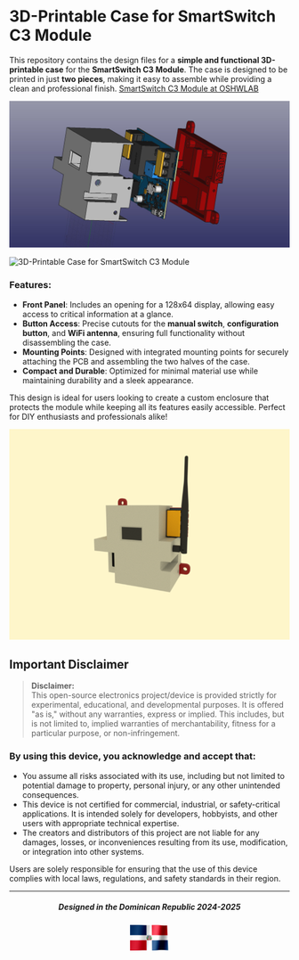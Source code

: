 # 3D-Printable Case for SmartSwitch C3 Module

This repository contains the design files for a **simple and functional 3D-printable case** for the **SmartSwitch C3 Module**. The case is designed to be printed in just **two pieces**, making it easy to assemble while providing a clean and professional finish.
[SmartSwitch C3 Module at OSHWLAB](https://oshwlab.com/rrguardo83/automatic-water-pump-for-s1)

![3D-Printable Case for SmartSwitch C3 Module](media/SmartSwitchC3.jpeg)

![3D-Printable Case for SmartSwitch C3 Module](media/SmartSwitchC3Show.GIF)

### Features:
- **Front Panel**: Includes an opening for a 128x64 display, allowing easy access to critical information at a glance.
- **Button Access**: Precise cutouts for the **manual switch**, **configuration button**, and **WiFi antenna**, ensuring full functionality without disassembling the case.
- **Mounting Points**: Designed with integrated mounting points for securely attaching the PCB and assembling the two halves of the case.
- **Compact and Durable**: Optimized for minimal material use while maintaining durability and a sleek appearance.

This design is ideal for users looking to create a custom enclosure that protects the module while keeping all its features easily accessible. Perfect for DIY enthusiasts and professionals alike!

![3D-Printable Case for SmartSwitch C3 Module](media/SmartSwitchRender.png)

## Important Disclaimer

> **Disclaimer:**  
This open-source electronics project/device is provided strictly for experimental, educational, and developmental purposes. It is offered "as is," without any warranties, express or implied. This includes, but is not limited to, implied warranties of merchantability, fitness for a particular purpose, or non-infringement.

### By using this device, you acknowledge and accept that:

- You assume all risks associated with its use, including but not limited to potential damage to property, personal injury, or any other unintended consequences.
- This device is not certified for commercial, industrial, or safety-critical applications. It is intended solely for developers, hobbyists, and other users with appropriate technical expertise.
- The creators and distributors of this project are not liable for any damages, losses, or inconveniences resulting from its use, modification, or integration into other systems.

Users are solely responsible for ensuring that the use of this device complies with local laws, regulations, and safety standards in their region.

---

<div align="center">
  <h5>Designed in the Dominican Republic 2024-2025</h5>
  <img src="media/rd.gif" alt="RD" width="70px" />
</div>
